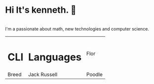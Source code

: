 # Hi It's kenneth. 👋 
 <br>
I'm a passionate about math, new technologies and computer science.


<table>
  <tr>
    <td>
        <h1>CLI</h1>
    </td>
    <td>
        <h1>Languages</h1>
    </td>
    <td>Flor</td>
  </tr>
  <tr>
    <td>Breed</td>
    <td>Jack Russell</td>
    <td>Poodle</td>
  </tr>
</table>


